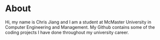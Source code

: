 # About
Hi, my name is Chris Jiang and I am a student at McMaster University in Computer Engineering and Management.
My Github contains some of the coding projects I have done throughout my university career.
